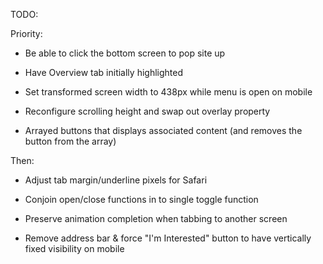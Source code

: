 TODO:

Priority:

- Be able to click the bottom screen to pop site up

- Have Overview tab initially highlighted

- Set transformed screen width to 438px while menu is open on mobile

- Reconfigure scrolling height and swap out overlay property

- Arrayed buttons that displays associated content (and removes the button from the array)


Then:

- Adjust tab margin/underline pixels for Safari

- Conjoin open/close functions in to single toggle function

- Preserve animation completion when tabbing to another screen

- Remove address bar & force "I'm Interested" button to have vertically fixed visibility on mobile
